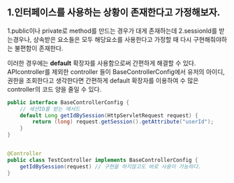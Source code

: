 
## 1.인터페이스를 사용하는 상황이 존재한다고 가정해보자.


1.public이나 private로 method를 만드는 경우가 대게 존재하는데 
2.sessionId를 받는경우나, 상속받은 요소들은 모두 해당요소를 사용한다고 가정할 때 다시 구현해줘야하는 불편함이 존재한다.


이러한 경우에는 **default** 확장자를 사용함으로써 간편하게 해결할 수 있다.
APIcontroller를 제외한 controller 들이 BaseControllerConfig에서 유저의 아이디, 권한을 조회한다고 생각한다면 간편하게 default 확장자를 이용하여 수 많은 controller의 코드 양을 줄일 수 있다.


```java
public interface BaseControllerConfig {
	// 세션ID를 받는 메서드
	default Long getIdBySession(HttpServletRequest request) {
		return (long) request.getSession().getAttribute("userId");
	}
}


@Controller
public class TestController implements BaseControllerConfig {
	getIdBySession(request) // 구현을 하지않고도 바로 사용이 가능하다.
}
```